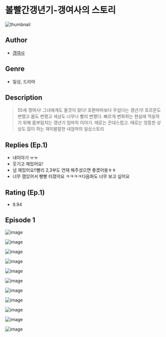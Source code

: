 # 볼빨간갱년기-갱여사의 스토리
![thumbnail](https://image-comic.pstatic.net/user_contents_data/challenge_comic/2023/05/23/upload_3977633281748317241_480x623.jpeg)

## Author
- [갱여사](https://comic.naver.com/artistTitle?id=366843)

## Genre
- 일상, 드라마

## Description
> 55세 갱여사! 그녀에게도 올것이 왔다! 호환마마보다 무섭다는 갱년기! 호르몬도 변했고 몸도 변했고 세상도 너무나 빨리 변했다. 빠르게 변화하는 현실에 적응하기 위해 몸부림치는 갱년기 엄마의 이야기. 때로는 꼰대스럽고. 때로는 엉뚱한 상상도 많이 하는 재치발랄한 내엄마의 일상스토리

## Replies (Ep.1)
- 내이야기 ㅠㅠ
- 웃기고 재밌어요!
- 넘 재밌어요!!빨리 2,3부도 연재 해주셨으면 좋겠어용ㅎㅎ
- 너무 잼있어서 빵빵 터졌어요 ㅋㅋㅋㅋ다음화도 너무 보고 싶어요

## Rating (Ep.1)
- 9.94

## Episode 1
![image](https://image-comic.pstatic.net/user_contents_data/challenge_comic/2023/05/25/366843/upload_3906985064062400048.jpeg)

![image](https://image-comic.pstatic.net/user_contents_data/challenge_comic/2023/05/25/366843/upload_7089902103496765793.jpeg)

![image](https://image-comic.pstatic.net/user_contents_data/challenge_comic/2023/05/25/366843/upload_7291944859801368676.jpeg)

![image](https://image-comic.pstatic.net/user_contents_data/challenge_comic/2023/05/25/366843/upload_3847311265915025719.jpeg)

![image](https://image-comic.pstatic.net/user_contents_data/challenge_comic/2023/05/25/366843/upload_7233735813139478114.jpeg)

![image](https://image-comic.pstatic.net/user_contents_data/challenge_comic/2023/05/25/366843/upload_7090128582272442928.jpeg)

![image](https://image-comic.pstatic.net/user_contents_data/challenge_comic/2023/05/25/366843/upload_3906701591892538672.jpeg)

![image](https://image-comic.pstatic.net/user_contents_data/challenge_comic/2023/05/25/366843/upload_3630573316842338659.jpeg)

![image](https://image-comic.pstatic.net/user_contents_data/challenge_comic/2023/05/25/366843/upload_7306302468176427318.jpeg)

![image](https://image-comic.pstatic.net/user_contents_data/challenge_comic/2023/05/25/366843/upload_4050487811276694836.jpeg)

![image](https://image-comic.pstatic.net/user_contents_data/challenge_comic/2023/05/25/366843/upload_4049358622233276981.jpeg)
